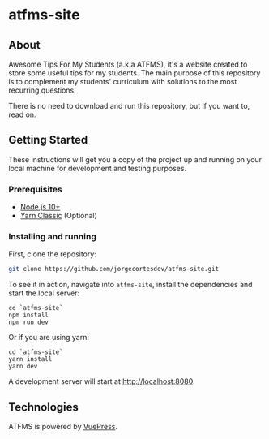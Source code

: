 # atfms-site

## About <a name = "about"></a>

Awesome Tips For My Students (a.k.a ATFMS), it's a website created to store some useful tips for my students. The main purpose of this repository is to complement my students' curriculum with solutions to the most recurring questions.

There is no need to download and run this repository, but if you want to, read on.

## Getting Started <a name = "getting_started"></a>

These instructions will get you a copy of the project up and running on your local machine for development and testing purposes.

### Prerequisites

- [Node.js 10+](https://nodejs.org/en/)
- [Yarn Classic](https://classic.yarnpkg.com/en/) (Optional)

### Installing and running

First, clone the repository:

```sh
git clone https://github.com/jorgecortesdev/atfms-site.git
```

To see it in action, navigate into `atfms-site`, install the dependencies and start the local server:

```
cd `atfms-site`
npm install
npm run dev
```

Or if you are using yarn:

```
cd `atfms-site`
yarn install
yarn dev
```

A development server will start at [http://localhost:8080](http://localhost:8080).

## Technologies <a name = "technologies"></a>

ATFMS is powered by [VuePress](https://vuepress.vuejs.org/).
